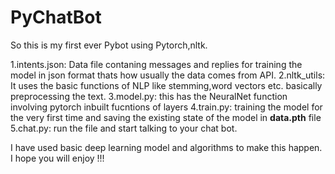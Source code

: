 # PyChatBot
So this is my first ever Pybot using Pytorch,nltk.

1.intents.json: Data file contaning messages and replies for training the model in json format thats how usually the data comes from API.
2.nltk_utils: It uses the basic functions of NLP like stemming,word vectors etc. basically preprocessing the text.
3.model.py: this has the NeuralNet function involving pytorch inbuilt fucntions of layers
4.train.py: training the model for the very first time and saving the existing state of the model in **data.pth** file
5.chat.py: run the file and start talking to your chat bot.

I have used basic deep learning model and algorithms to make this happen.
I hope you will enjoy !!!
